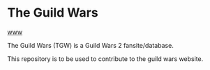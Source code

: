 # The Guild Wars
[www](http://www.theguildwars.co.uk)

The Guild Wars (TGW) is a Guild Wars 2 fansite/database.

This repository is to be used to contribute to the guild wars website.